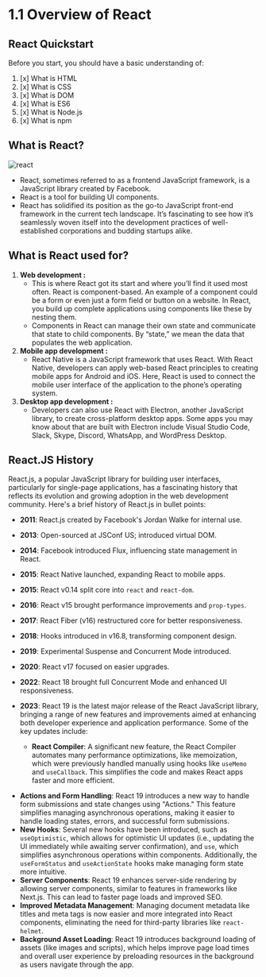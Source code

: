 # 1.1 Overview of React

## React Quickstart

Before you start, you should have a basic understanding of:

1. [x] What is HTML
2. [x] What is CSS
3. [x] What is DOM
4. [x] What is ES6
5. [x] What is Node.js
6. [x] What is npm

## What is React?

![react](image.png)

- React, sometimes referred to as a frontend JavaScript framework, is a JavaScript library created by Facebook.
- React is a tool for building UI components.
- React has solidified its position as the go-to JavaScript front-end framework in the current tech landscape. It’s fascinating to see how it’s seamlessly woven itself into the development practices of well-established corporations and budding startups alike.

## What is React used for?

1. **Web development :**
    - This is where React got its start and where you’ll find it used most often. React is component-based. An example of a component could be a form or even just a form field or button on a website. In React, you build up complete applications using components like these by nesting them.
    - Components in React can manage their own state and communicate that state to child components. By “state,” we mean the data that populates the web application.
2. **Mobile app development :**
    - React Native is a JavaScript framework that uses React. With React Native, developers can apply web-based React principles to creating mobile apps for Android and iOS. Here, React is used to connect the mobile user interface of the application to the phone’s operating system.
3. **Desktop app development :**
    - Developers can also use React with Electron, another JavaScript library, to create cross-platform desktop apps. Some apps you may know about that are built with Electron include Visual Studio Code, Slack, Skype, Discord, WhatsApp, and WordPress Desktop.

## React.JS History

React.js, a popular JavaScript library for building user interfaces, particularly for single-page applications, has a fascinating history that reflects its evolution and growing adoption in the web development community. Here's a brief history of React.js in bullet points:

- **2011**: React.js created by Facebook's Jordan Walke for internal use.
- **2013**: Open-sourced at JSConf US; introduced virtual DOM.
- **2014**: Facebook introduced Flux, influencing state management in React.
- **2015**: React Native launched, expanding React to mobile apps.
- **2015**: React v0.14 split core into `react` and `react-dom`.
- **2016**: React v15 brought performance improvements and `prop-types`.
- **2017**: React Fiber (v16) restructured core for better responsiveness.
- **2018**: Hooks introduced in v16.8, transforming component design.
- **2019**: Experimental Suspense and Concurrent Mode introduced.
- **2020**: React v17 focused on easier upgrades.
- **2022**: React 18 brought full Concurrent Mode and enhanced UI responsiveness.
- **2023**: React 19 is the latest major release of the React JavaScript library, bringing a range of new features and improvements aimed at enhancing both developer experience and application performance. Some of the key updates include:

  * **React Compiler**: A significant new feature, the React Compiler automates many performance optimizations, like memoization, which were previously handled manually using hooks like `useMemo` and `useCallback`. This simplifies the code and makes React apps faster and more efficient.
* **Actions and Form Handling**: React 19 introduces a new way to handle form submissions and state changes using "Actions." This feature simplifies managing asynchronous operations, making it easier to handle loading states, errors, and successful form submissions.
* **New Hooks**: Several new hooks have been introduced, such as `useOptimistic`, which allows for optimistic UI updates (i.e., updating the UI immediately while awaiting server confirmation), and `use`, which simplifies asynchronous operations within components. Additionally, the `useFormStatus` and `useActionState` hooks make managing form state more intuitive.
* **Server Components**: React 19 enhances server-side rendering by allowing server components, similar to features in frameworks like Next.js. This can lead to faster page loads and improved SEO.
* **Improved Metadata Management**: Managing document metadata like titles and meta tags is now easier and more integrated into React components, eliminating the need for third-party libraries like `react-helmet`.
* **Background Asset Loading**: React 19 introduces background loading of assets (like images and scripts), which helps improve page load times and overall user experience by preloading resources in the background as users navigate through the app.
